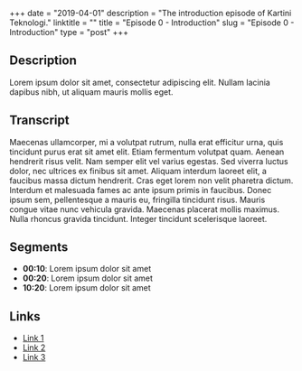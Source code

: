 +++
date = "2019-04-01"
description = "The introduction episode of Kartini Teknologi."
linktitle = ""
title = "Episode 0 - Introduction"
slug = "Episode 0 - Introduction"
type = "post"
+++

## Description
Lorem ipsum dolor sit amet, consectetur adipiscing elit. Nullam lacinia dapibus nibh, ut aliquam mauris mollis eget. 

## Transcript
Maecenas ullamcorper, mi a volutpat rutrum, nulla erat efficitur urna, quis tincidunt purus erat sit amet elit. Etiam fermentum volutpat quam. Aenean hendrerit risus velit. Nam semper elit vel varius egestas. Sed viverra luctus dolor, nec ultrices ex finibus sit amet. Aliquam interdum laoreet elit, a faucibus massa dictum hendrerit. Cras eget lorem non velit pharetra dictum. Interdum et malesuada fames ac ante ipsum primis in faucibus. Donec ipsum sem, pellentesque a mauris eu, fringilla tincidunt risus. Mauris congue vitae nunc vehicula gravida. Maecenas placerat mollis maximus. Nulla rhoncus gravida tincidunt. Integer tincidunt scelerisque laoreet. 

## Segments
- **00:10**: Lorem ipsum dolor sit amet
- **00:20**: Lorem ipsum dolor sit amet
- **10:20**: Lorem ipsum dolor sit amet

## Links
- [Link 1](http://google.com)
- [Link 2](http://google.com)
- [Link 3](http://google.com)
